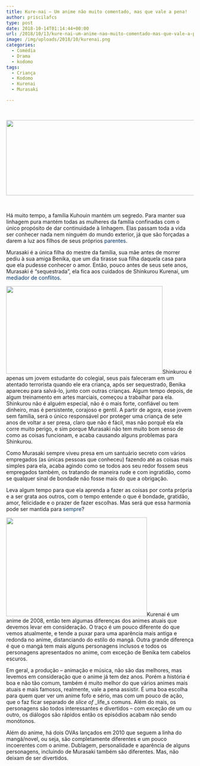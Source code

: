 ```yaml
---
title: Kure-nai – Um anime não muito comentado, mas que vale a pena!
author: priscilafcs
type: post
date: 2018-10-14T01:14:44+00:00
url: /2018/10/13/kure-nai-um-anime-nao-muito-comentado-mas-que-vale-a-pena/
image: /img/uploads/2018/10/kurenai.png
categories:
  - Comédia
  - Drama
  - kodomo
tags:
  - Criança
  - Kodomo
  - Kurenai
  - Murasaki

---
```

&nbsp;

<img class="size-full wp-image-657 aligncenter" src="/img/uploads/2018/10/kurenaibanner.png" alt="" width="700" height="202" srcset="/img/uploads/2018/10/kurenaibanner.png 700w, /img/uploads/2018/10/kurenaibanner-300x87.png 300w" sizes="(max-width: 700px) 100vw, 700px" />

&nbsp;

Há muito tempo, a família Kuhouin mantém um segredo. Para manter sua linhagem pura mantém todas as mulheres da família confinadas com o único propósito de dar continuidade à linhagem. Elas passam toda a vida ser conhecer nada nem ninguém do mundo exterior, já que são forçadas a darem a luz aos filhos de seus próprios <span class="tooltips " style="" title="sim, incesto"><span style="color: #003366;">parentes</span></span>.

Murasaki é a única filha do mestre da família, sua mãe antes de morrer pediu à sua amiga Benika, que um dia tirasse sua filha daquela casa para que ela pudesse conhecer o amor. Então, pouco antes de seus sete anos, Murasaki é &#8220;sequestrada&#8221;, ela fica aos cuidados de Shinkurou Kurenai, um <span class="tooltips " style="" title="ele bate nas pessoas"><span style="color: #003366;">mediador de conflitos</span>.</span> 

<img class=" wp-image-666 alignright" src="/img/uploads/2018/10/OwLWelN-Imgur.gif" alt="" width="420" height="235" />Shinkurou é apenas um jovem estudante do colegial, seus pais faleceram em um atentado terrorista quando ele era criança, após ser sequestrado, Benika apareceu para salvá-lo, junto com outras crianças. Algum tempo depois, de algum treinamento em artes marciais, começou a trabalhar para ela. Shinkurou não é alguém especial, não é o mais forte, confiável ou tem dinheiro, mas é persistente, corajoso e gentil. A partir de agora, esse jovem sem família, será o único responsável por proteger uma criança de sete anos de voltar a ser presa, claro que não é fácil, mas não porquê ela ela corre muito perigo, e sim porque Murasaki não tem muito bom senso de como as coisas funcionam, e acaba causando alguns problemas para Shinkurou.

Como Murasaki sempre viveu presa em um santuário secreto com vários empregados (as únicas pessoas que conheceu) fazendo até as coisas mais simples para ela, acaba agindo como se todos aos seu redor fossem seus empregados também, os tratando de maneira rude e com ingratidão, como se qualquer sinal de bondade não fosse mais do que a obrigação.

Leva algum tempo para que ela aprenda a fazer as coisas por conta própria e a ser grata aos outros, com o tempo entende o que é bondade, gratidão, amor, felicidade e o prazer de fazer escolhas. Mas será que essa harmonia pode ser mantida para  <span class="tooltips " style="" title="Descubra no próximo episódio"><span style="color: #003366;">sempre</span></span>?

<img class="wp-image-665 alignleft" src="/img/uploads/2018/10/JPxCH01-Imgur.gif" alt="" width="378" height="265" />Kurenai é um anime de 2008, então tem algumas diferenças dos animes atuais que devemos levar em consideração. O traço é um pouco diferente do que vemos atualmente, e tende a puxar para uma aparência mais antiga e redonda no anime, distanciando do estilo do mangá. Outra grande diferença é que o mangá tem mais alguns personagens inclusos e todos os personagens apresentados no anime, com exceção de Benika tem cabelos escuros.

Em geral, a produção – animação e música, não são das melhores, mas levemos em consideração que o anime já tem dez anos. Porém a história é boa e não tão comum, também é muito melhor do que vários animes mais atuais e mais famosos, realmente, vale a pena assistir. É uma boa escolha para quem quer ver um anime fofo e sério, mas com um pouco de ação, que o faz ficar separado de _slice of_ _life_s comuns. Além do mais, os personagens são todos interessantes e divertidos – com exceção de um ou outro, os diálogos são rápidos então os episódios acabam não sendo monótonos.

Além do anime, há dois OVAs lançados em 2010 que seguem a linha do mangá/novel, ou seja, são completamente diferentes e um pouco incoerentes com o anime. Dublagem, personalidade e aparência de alguns personagens, incluindo de Murasaki também são diferentes. Mas, não deixam de ser divertidos.